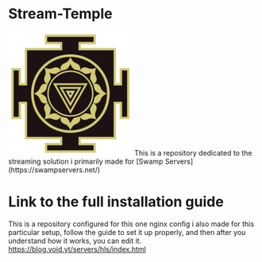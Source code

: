 # Stream-Temple
<img src="temple.png" width="250" height="250">
This is a repository dedicated to the streaming solution i primarily made for [Swamp Servers](https://swampservers.net/)

# Link to the full installation guide
This is a repository configured for this one nginx config i also made for this particular setup, follow the guide to set it up properly, and then after you understand how it works, you can edit it.
https://blog.void.yt/servers/hls/index.html
